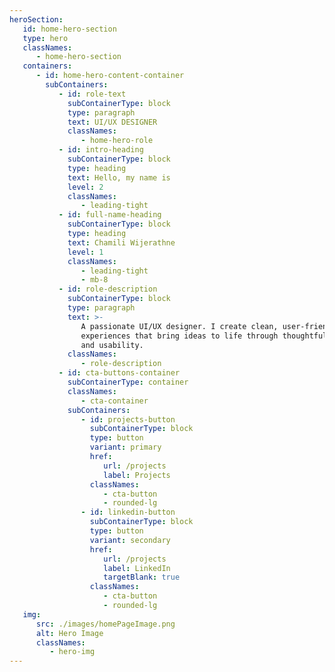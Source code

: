 ```yaml
---
heroSection:
   id: home-hero-section
   type: hero
   classNames:
      - home-hero-section
   containers:
      - id: home-hero-content-container
        subContainers:
           - id: role-text
             subContainerType: block
             type: paragraph
             text: UI/UX DESIGNER
             classNames:
                - home-hero-role
           - id: intro-heading
             subContainerType: block
             type: heading
             text: Hello, my name is
             level: 2
             classNames:
                - leading-tight
           - id: full-name-heading
             subContainerType: block
             type: heading
             text: Chamili Wijerathne
             level: 1
             classNames:
                - leading-tight
                - mb-8
           - id: role-description
             subContainerType: block
             type: paragraph
             text: >-
                A passionate UI/UX designer. I create clean, user-friendly digital
                experiences that bring ideas to life through thoughtful design
                and usability.
             classNames:
                - role-description
           - id: cta-buttons-container
             subContainerType: container
             classNames:
                - cta-container
             subContainers:
                - id: projects-button
                  subContainerType: block
                  type: button
                  variant: primary
                  href:
                     url: /projects
                     label: Projects
                  classNames:
                     - cta-button
                     - rounded-lg
                - id: linkedin-button
                  subContainerType: block
                  type: button
                  variant: secondary
                  href:
                     url: /projects
                     label: LinkedIn
                     targetBlank: true
                  classNames:
                     - cta-button
                     - rounded-lg
   img:
      src: ./images/homePageImage.png
      alt: Hero Image
      classNames:
         - hero-img
---
```

